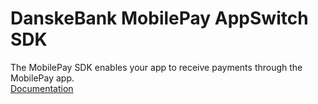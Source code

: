 # DanskeBank MobilePay AppSwitch SDK

The MobilePay SDK enables your app to receive payments through the MobilePay app.   
[Documentation](https://github.com/DanskeBank/MobilePay-AppSwitch-SDK/wiki)  